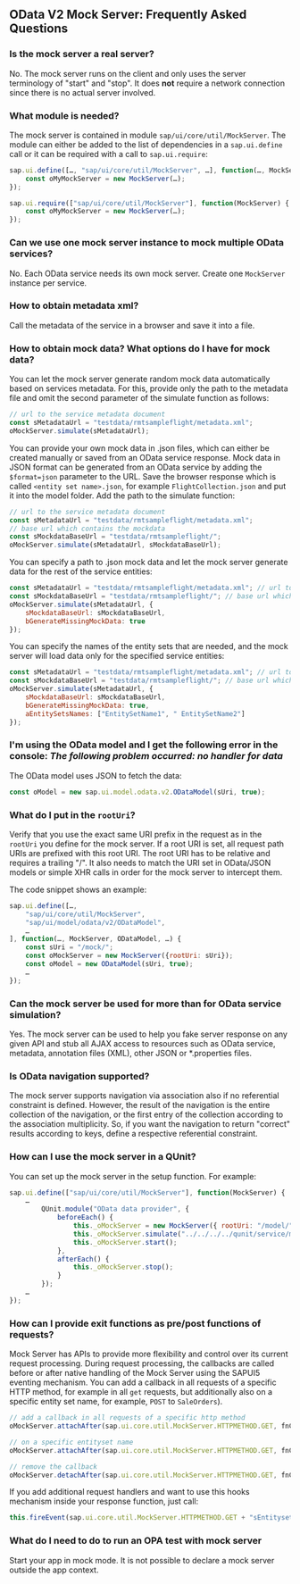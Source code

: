 <!-- loioc9a91ddaef47461c9c44bfc2198ea3f0 -->

## OData V2 Mock Server: Frequently Asked Questions



### Is the mock server a real server?

No. The mock server runs on the client and only uses the server terminology of "start" and "stop". It does **not** require a network connection since there is no actual server involved.



### What module is needed?

The mock server is contained in module `sap/ui/core/util/MockServer`. The module can either be added to the list of dependencies in a `sap.ui.define` call or it can be required with a call to `sap.ui.require`:

```js
sap.ui.define([…, "sap/ui/core/util/MockServer", …], function(…, MockServer, …) { 
    const oMyMockServer = new MockServer(…);
});

sap.ui.require(["sap/ui/core/util/MockServer"], function(MockServer) {
    const oMyMockServer = new MockServer(…);
});
```



### Can we use one mock server instance to mock multiple OData services?

No. Each OData service needs its own mock server. Create one `MockServer` instance per service.



### How to obtain metadata xml?

Call the metadata of the service in a browser and save it into a file.



### How to obtain mock data? What options do I have for mock data?

You can let the mock server generate random mock data automatically based on services metadata. For this, provide only the path to the metadata file and omit the second parameter of the simulate function as follows:

```js
// url to the service metadata document 
const sMetadataUrl = "testdata/rmtsampleflight/metadata.xml"; 
oMockServer.simulate(sMetadataUrl);
```

You can provide your own mock data in .json files, which can either be created manually or saved from an OData service response. Mock data in JSON format can be generated from an OData service by adding the `$format=json` parameter to the URL. Save the browser response which is called `<entity set name>.json`, for example `FlightCollection.json` and put it into the model folder. Add the path to the simulate function:

```js
// url to the service metadata document 
const sMetadataUrl = "testdata/rmtsampleflight/metadata.xml";
// base url which contains the mockdata
const sMockdataBaseUrl = "testdata/rmtsampleflight/";
oMockServer.simulate(sMetadataUrl, sMockdataBaseUrl);
```

You can specify a path to .json mock data and let the mock server generate data for the rest of the service entities:

```js
const sMetadataUrl = "testdata/rmtsampleflight/metadata.xml"; // url to the service metadata document
const sMockdataBaseUrl = "testdata/rmtsampleflight/"; // base url which contains the mockdata
oMockServer.simulate(sMetadataUrl, {
    sMockdataBaseUrl: sMockdataBaseUrl,
    bGenerateMissingMockData: true
});
```

You can specify the names of the entity sets that are needed, and the mock server will load data only for the specified service entities:

```js
const sMetadataUrl = "testdata/rmtsampleflight/metadata.xml"; // url to the service metadata document
const sMockdataBaseUrl = "testdata/rmtsampleflight/"; // base url which contains the mockdata
oMockServer.simulate(sMetadataUrl, {
    sMockdataBaseUrl: sMockdataBaseUrl,
    bGenerateMissingMockData: true,
    aEntitySetsNames: ["EntitySetName1", " EntitySetName2"]
});
```



### I'm using the OData model and I get the following error in the console: *The following problem occurred: no handler for data*

The OData model uses JSON to fetch the data:

```js
const oModel = new sap.ui.model.odata.v2.ODataModel(sUri, true);
```



### What do I put in the `rootUri`?

Verify that you use the exact same URI prefix in the request as in the `rootUri` you define for the mock server. If a root URI is set, all request path URIs are prefixed with this root URI. The root URI has to be relative and requires a trailing "/". It also needs to match the URI set in OData/JSON models or simple XHR calls in order for the mock server to intercept them.

The code snippet shows an example:

```js
sap.ui.define([…, 
    "sap/ui/core/util/MockServer",
    "sap/ui/model/odata/v2/ODataModel",
    …
], function(…, MockServer, ODataModel, …) {
    const sUri = "/mock/";
    const oMockServer = new MockServer({rootUri: sUri});
    const oModel = new ODataModel(sUri, true);
    …
});
```



### Can the mock server be used for more than for OData service simulation?

Yes. The mock server can be used to help you fake server response on any given API and stub all AJAX access to resources such as OData service, metadata, annotation files \(XML\), other JSON or \*.properties files.



### Is OData navigation supported?

The mock server supports navigation via association also if no referential constraint is defined. However, the result of the navigation is the entire collection of the navigation, or the first entry of the collection according to the association multiplicity. So, if you want the navigation to return "correct" results according to keys, define a respective referential constraint.



### How can I use the mock server in a QUnit?

You can set up the mock server in the setup function. For example:

```js
sap.ui.define(["sap/ui/core/util/MockServer"], function(MockServer) {
    …
        QUnit.module("OData data provider", {
            beforeEach() {
                this._oMockServer = new MockServer({ rootUri: "/model/"});
                this._oMockServer.simulate("../../../../qunit/service/metadata.xml");
                this._oMockServer.start();
            },
            afterEach() {
                this._oMockServer.stop();
            }
        });
    …
});
```



### How can I provide exit functions as pre/post functions of requests?

Mock Server has APIs to provide more flexibility and control over its current request processing. During request processing, the callbacks are called before or after native handling of the Mock Server using the SAPUI5 eventing mechanism. You can add a callback in all requests of a specific HTTP method, for example in all `get` requests, but additionally also on a specific entity set name, for example, `POST` to `SaleOrders`\).

```js
// add a callback in all requests of a specific http method
oMockServer.attachAfter(sap.ui.core.util.MockServer.HTTPMETHOD.GET, fnCbPost);
```

```js
// on a specific entityset name
oMockServer.attachAfter(sap.ui.core.util.MockServer.HTTPMETHOD.GET, fnCbPost, "CarrierCollection");

```

```js
// remove the callback
oMockServer.detachAfter(sap.ui.core.util.MockServer.HTTPMETHOD.GET, fnCbPost);
```

If you add additional request handlers and want to use this hooks mechanism inside your response function, just call:

```js
this.fireEvent(sap.ui.core.util.MockServer.HTTPMETHOD.GET + "sEntityset" + ":before" , {oXhr: oXhr, sUrlParameters: sUrlParameters});
```



### What do I need to do to run an OPA test with mock server

Start your app in mock mode. It is not possible to declare a mock server outside the app context.

